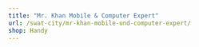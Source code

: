 ```yaml
---
title: "Mr. Khan Mobile & Computer Expert"
url: /swat-city/mr-khan-mobile-und-computer-expert/
shop: Handy
---
```


